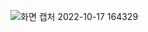 ![화면 캡처 2022-10-17 164329](https://user-images.githubusercontent.com/114385037/196118219-3d2604ed-9521-468e-96d9-a8d1cd69f155.jpg)
